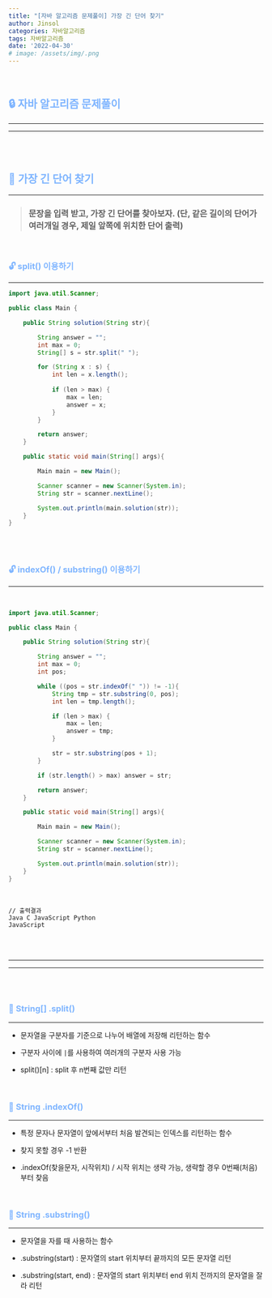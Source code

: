 ```yaml
---
title: "[자바 알고리즘 문제풀이] 가장 긴 단어 찾기"
author: Jinsol
categories: 자바알고리즘
tags: 자바알고리즘
date: '2022-04-30'
# image: /assets/img/.png
---
```


<br>

## <span style="color:#7FB5FF">**🔒 자바 알고리즘 문제풀이**</span>
<hr>
<hr>

<br>
<br>

## <span style="color:#7FB5FF">**🔐 가장 긴 단어 찾기**</span>
<hr>

> ### 문장을 입력 받고, 가장 긴 단어를 찾아보자. (단, 같은 길이의 단어가 여러개일 경우, 제일 앞쪽에 위치한 단어 출력)

<br>

### <span style="color:#7FB5FF">**🔓 split() 이용하기**</span>
<hr>

```java
import java.util.Scanner;

public class Main {

    public String solution(String str){

        String answer = "";
        int max = 0;
        String[] s = str.split(" ");

        for (String x : s) {
            int len = x.length();
            
            if (len > max) {
                max = len;
                answer = x;
            }
        }

        return answer;
    }

    public static void main(String[] args){

        Main main = new Main();

        Scanner scanner = new Scanner(System.in);
        String str = scanner.nextLine();

        System.out.println(main.solution(str));
    }
}
```

<br>
<br>

### <span style="color:#7FB5FF">**🔓 indexOf() / substring() 이용하기**</span>
<hr>
<br>

```java
import java.util.Scanner;

public class Main {

    public String solution(String str){

        String answer = "";
        int max = 0;
        int pos;

        while ((pos = str.indexOf(" ")) != -1){
            String tmp = str.substring(0, pos);
            int len = tmp.length();

            if (len > max) {
                max = len;
                answer = tmp;
            }

            str = str.substring(pos + 1);
        }

        if (str.length() > max) answer = str;

        return answer;
    }

    public static void main(String[] args){

        Main main = new Main();

        Scanner scanner = new Scanner(System.in);
        String str = scanner.nextLine();

        System.out.println(main.solution(str));
    }
}
```

<br>

```
// 출력결과
Java C JavaScript Python
JavaScript
```

<br>
<br>
<hr>
<hr>
<br>
<br>

### <span style="color:#7FB5FF">**🔑 String[] .split()**</span>
<hr>

- 문자열을 구분자를 기준으로 나누어 배열에 저장해 리턴하는 함수

- 구분자 사이에 `|`를 사용하여 여러개의 구분자 사용 가능

- split()[n] : split 후 n번째 값만 리턴

<br>

### <span style="color:#7FB5FF">**🔑 String .indexOf()**</span>
<hr>

- 특정 문자나 문자열이 앞에서부터 처음 발견되는 인덱스를 리턴하는 함수

- 찾지 못할 경우 -1 반환

- .indexOf(찾을문자, 시작위치) / 시작 위치는 생략 가능, 생략할 경우 0번째(처음)부터 찾음

<br>

### <span style="color:#7FB5FF">**🔑 String .substring()**</span>
<hr>

- 문자열을 자를 때 사용하는 함수

- .substring(start) : 문자열의 start 위치부터 끝까지의 모든 문자열 리턴

- .substring(start, end) : 문자열의 start 위치부터 end 위치 전까지의 문자열을 잘라 리턴